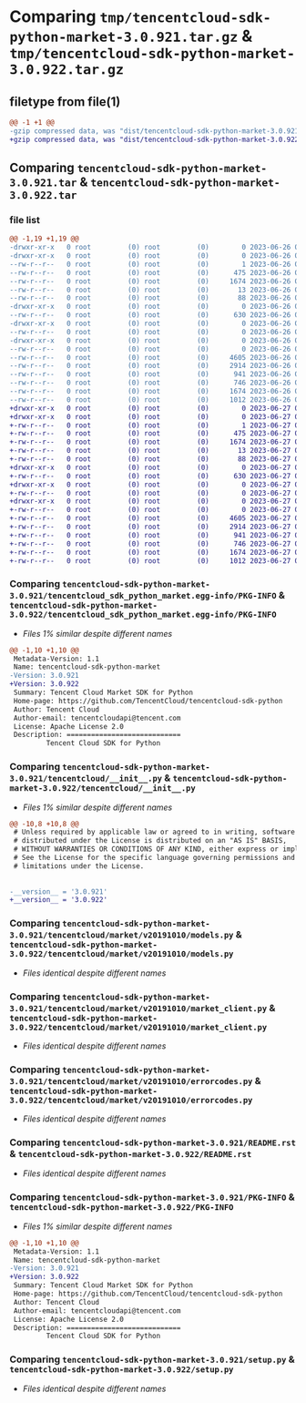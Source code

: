# Comparing `tmp/tencentcloud-sdk-python-market-3.0.921.tar.gz` & `tmp/tencentcloud-sdk-python-market-3.0.922.tar.gz`

## filetype from file(1)

```diff
@@ -1 +1 @@
-gzip compressed data, was "dist/tencentcloud-sdk-python-market-3.0.921.tar", last modified: Mon Jun 26 00:28:06 2023, max compression
+gzip compressed data, was "dist/tencentcloud-sdk-python-market-3.0.922.tar", last modified: Tue Jun 27 00:28:22 2023, max compression
```

## Comparing `tencentcloud-sdk-python-market-3.0.921.tar` & `tencentcloud-sdk-python-market-3.0.922.tar`

### file list

```diff
@@ -1,19 +1,19 @@
-drwxr-xr-x   0 root         (0) root         (0)        0 2023-06-26 00:28:06.000000 tencentcloud-sdk-python-market-3.0.921/
-drwxr-xr-x   0 root         (0) root         (0)        0 2023-06-26 00:28:06.000000 tencentcloud-sdk-python-market-3.0.921/tencentcloud_sdk_python_market.egg-info/
--rw-r--r--   0 root         (0) root         (0)        1 2023-06-26 00:28:06.000000 tencentcloud-sdk-python-market-3.0.921/tencentcloud_sdk_python_market.egg-info/dependency_links.txt
--rw-r--r--   0 root         (0) root         (0)      475 2023-06-26 00:28:06.000000 tencentcloud-sdk-python-market-3.0.921/tencentcloud_sdk_python_market.egg-info/SOURCES.txt
--rw-r--r--   0 root         (0) root         (0)     1674 2023-06-26 00:28:06.000000 tencentcloud-sdk-python-market-3.0.921/tencentcloud_sdk_python_market.egg-info/PKG-INFO
--rw-r--r--   0 root         (0) root         (0)       13 2023-06-26 00:28:06.000000 tencentcloud-sdk-python-market-3.0.921/tencentcloud_sdk_python_market.egg-info/top_level.txt
--rw-r--r--   0 root         (0) root         (0)       88 2023-06-26 00:28:06.000000 tencentcloud-sdk-python-market-3.0.921/setup.cfg
-drwxr-xr-x   0 root         (0) root         (0)        0 2023-06-26 00:28:06.000000 tencentcloud-sdk-python-market-3.0.921/tencentcloud/
--rw-r--r--   0 root         (0) root         (0)      630 2023-06-26 00:28:06.000000 tencentcloud-sdk-python-market-3.0.921/tencentcloud/__init__.py
-drwxr-xr-x   0 root         (0) root         (0)        0 2023-06-26 00:28:06.000000 tencentcloud-sdk-python-market-3.0.921/tencentcloud/market/
--rw-r--r--   0 root         (0) root         (0)        0 2023-06-26 00:28:06.000000 tencentcloud-sdk-python-market-3.0.921/tencentcloud/market/__init__.py
-drwxr-xr-x   0 root         (0) root         (0)        0 2023-06-26 00:28:06.000000 tencentcloud-sdk-python-market-3.0.921/tencentcloud/market/v20191010/
--rw-r--r--   0 root         (0) root         (0)        0 2023-06-26 00:28:06.000000 tencentcloud-sdk-python-market-3.0.921/tencentcloud/market/v20191010/__init__.py
--rw-r--r--   0 root         (0) root         (0)     4605 2023-06-26 00:28:06.000000 tencentcloud-sdk-python-market-3.0.921/tencentcloud/market/v20191010/models.py
--rw-r--r--   0 root         (0) root         (0)     2914 2023-06-26 00:28:06.000000 tencentcloud-sdk-python-market-3.0.921/tencentcloud/market/v20191010/market_client.py
--rw-r--r--   0 root         (0) root         (0)      941 2023-06-26 00:28:06.000000 tencentcloud-sdk-python-market-3.0.921/tencentcloud/market/v20191010/errorcodes.py
--rw-r--r--   0 root         (0) root         (0)      746 2023-06-26 00:28:06.000000 tencentcloud-sdk-python-market-3.0.921/README.rst
--rw-r--r--   0 root         (0) root         (0)     1674 2023-06-26 00:28:06.000000 tencentcloud-sdk-python-market-3.0.921/PKG-INFO
--rw-r--r--   0 root         (0) root         (0)     1012 2023-06-26 00:28:06.000000 tencentcloud-sdk-python-market-3.0.921/setup.py
+drwxr-xr-x   0 root         (0) root         (0)        0 2023-06-27 00:28:22.000000 tencentcloud-sdk-python-market-3.0.922/
+drwxr-xr-x   0 root         (0) root         (0)        0 2023-06-27 00:28:22.000000 tencentcloud-sdk-python-market-3.0.922/tencentcloud_sdk_python_market.egg-info/
+-rw-r--r--   0 root         (0) root         (0)        1 2023-06-27 00:28:22.000000 tencentcloud-sdk-python-market-3.0.922/tencentcloud_sdk_python_market.egg-info/dependency_links.txt
+-rw-r--r--   0 root         (0) root         (0)      475 2023-06-27 00:28:22.000000 tencentcloud-sdk-python-market-3.0.922/tencentcloud_sdk_python_market.egg-info/SOURCES.txt
+-rw-r--r--   0 root         (0) root         (0)     1674 2023-06-27 00:28:22.000000 tencentcloud-sdk-python-market-3.0.922/tencentcloud_sdk_python_market.egg-info/PKG-INFO
+-rw-r--r--   0 root         (0) root         (0)       13 2023-06-27 00:28:22.000000 tencentcloud-sdk-python-market-3.0.922/tencentcloud_sdk_python_market.egg-info/top_level.txt
+-rw-r--r--   0 root         (0) root         (0)       88 2023-06-27 00:28:22.000000 tencentcloud-sdk-python-market-3.0.922/setup.cfg
+drwxr-xr-x   0 root         (0) root         (0)        0 2023-06-27 00:28:22.000000 tencentcloud-sdk-python-market-3.0.922/tencentcloud/
+-rw-r--r--   0 root         (0) root         (0)      630 2023-06-27 00:28:22.000000 tencentcloud-sdk-python-market-3.0.922/tencentcloud/__init__.py
+drwxr-xr-x   0 root         (0) root         (0)        0 2023-06-27 00:28:22.000000 tencentcloud-sdk-python-market-3.0.922/tencentcloud/market/
+-rw-r--r--   0 root         (0) root         (0)        0 2023-06-27 00:28:22.000000 tencentcloud-sdk-python-market-3.0.922/tencentcloud/market/__init__.py
+drwxr-xr-x   0 root         (0) root         (0)        0 2023-06-27 00:28:22.000000 tencentcloud-sdk-python-market-3.0.922/tencentcloud/market/v20191010/
+-rw-r--r--   0 root         (0) root         (0)        0 2023-06-27 00:28:22.000000 tencentcloud-sdk-python-market-3.0.922/tencentcloud/market/v20191010/__init__.py
+-rw-r--r--   0 root         (0) root         (0)     4605 2023-06-27 00:28:22.000000 tencentcloud-sdk-python-market-3.0.922/tencentcloud/market/v20191010/models.py
+-rw-r--r--   0 root         (0) root         (0)     2914 2023-06-27 00:28:22.000000 tencentcloud-sdk-python-market-3.0.922/tencentcloud/market/v20191010/market_client.py
+-rw-r--r--   0 root         (0) root         (0)      941 2023-06-27 00:28:22.000000 tencentcloud-sdk-python-market-3.0.922/tencentcloud/market/v20191010/errorcodes.py
+-rw-r--r--   0 root         (0) root         (0)      746 2023-06-27 00:28:22.000000 tencentcloud-sdk-python-market-3.0.922/README.rst
+-rw-r--r--   0 root         (0) root         (0)     1674 2023-06-27 00:28:22.000000 tencentcloud-sdk-python-market-3.0.922/PKG-INFO
+-rw-r--r--   0 root         (0) root         (0)     1012 2023-06-27 00:28:22.000000 tencentcloud-sdk-python-market-3.0.922/setup.py
```

### Comparing `tencentcloud-sdk-python-market-3.0.921/tencentcloud_sdk_python_market.egg-info/PKG-INFO` & `tencentcloud-sdk-python-market-3.0.922/tencentcloud_sdk_python_market.egg-info/PKG-INFO`

 * *Files 1% similar despite different names*

```diff
@@ -1,10 +1,10 @@
 Metadata-Version: 1.1
 Name: tencentcloud-sdk-python-market
-Version: 3.0.921
+Version: 3.0.922
 Summary: Tencent Cloud Market SDK for Python
 Home-page: https://github.com/TencentCloud/tencentcloud-sdk-python
 Author: Tencent Cloud
 Author-email: tencentcloudapi@tencent.com
 License: Apache License 2.0
 Description: ============================
         Tencent Cloud SDK for Python
```

### Comparing `tencentcloud-sdk-python-market-3.0.921/tencentcloud/__init__.py` & `tencentcloud-sdk-python-market-3.0.922/tencentcloud/__init__.py`

 * *Files 1% similar despite different names*

```diff
@@ -10,8 +10,8 @@
 # Unless required by applicable law or agreed to in writing, software
 # distributed under the License is distributed on an "AS IS" BASIS,
 # WITHOUT WARRANTIES OR CONDITIONS OF ANY KIND, either express or implied.
 # See the License for the specific language governing permissions and
 # limitations under the License.
 
 
-__version__ = '3.0.921'
+__version__ = '3.0.922'
```

### Comparing `tencentcloud-sdk-python-market-3.0.921/tencentcloud/market/v20191010/models.py` & `tencentcloud-sdk-python-market-3.0.922/tencentcloud/market/v20191010/models.py`

 * *Files identical despite different names*

### Comparing `tencentcloud-sdk-python-market-3.0.921/tencentcloud/market/v20191010/market_client.py` & `tencentcloud-sdk-python-market-3.0.922/tencentcloud/market/v20191010/market_client.py`

 * *Files identical despite different names*

### Comparing `tencentcloud-sdk-python-market-3.0.921/tencentcloud/market/v20191010/errorcodes.py` & `tencentcloud-sdk-python-market-3.0.922/tencentcloud/market/v20191010/errorcodes.py`

 * *Files identical despite different names*

### Comparing `tencentcloud-sdk-python-market-3.0.921/README.rst` & `tencentcloud-sdk-python-market-3.0.922/README.rst`

 * *Files identical despite different names*

### Comparing `tencentcloud-sdk-python-market-3.0.921/PKG-INFO` & `tencentcloud-sdk-python-market-3.0.922/PKG-INFO`

 * *Files 1% similar despite different names*

```diff
@@ -1,10 +1,10 @@
 Metadata-Version: 1.1
 Name: tencentcloud-sdk-python-market
-Version: 3.0.921
+Version: 3.0.922
 Summary: Tencent Cloud Market SDK for Python
 Home-page: https://github.com/TencentCloud/tencentcloud-sdk-python
 Author: Tencent Cloud
 Author-email: tencentcloudapi@tencent.com
 License: Apache License 2.0
 Description: ============================
         Tencent Cloud SDK for Python
```

### Comparing `tencentcloud-sdk-python-market-3.0.921/setup.py` & `tencentcloud-sdk-python-market-3.0.922/setup.py`

 * *Files identical despite different names*

